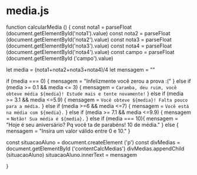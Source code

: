 # media.js
function calcularMedia () {
  const nota1 = parseFloat (document.getElementById('nota1').value)
  const nota2 = parseFloat (document.getElementById('nota2').value)
  const nota3 = parseFloat (document.getElementById('nota3').value)
  const nota4 = parseFloat (document.getElementById('nota4').value)
  const campo = parseFloat (document.getElementById ('campo').value)

  let media = (nota1+nota2+nota3+nota4)/4
  let mensagem = ""
  

  if (media === 0) {
   mensagem = "Infelizmente você zerou a prova :("
  } 
  else if (media >= 0.1 && media <= 3) {
      mensagem = `Caramba, deu ruim, você obteve média ${media}! Estude mais e tente novamente!`
  }
  else if (media >= 3.1 && media <=5.9) {
      mensagem =  `Você obteve ${media}! Falta pouco para a média.`
  }
  else if (media >=6 && media <=7) {
      mensagem = `Você está na média com ${media}.`
  }
  else if (media >= 7.1 && media <=9.9) {
      mensagem = `Notão! Sua média é ${media}.`
  }
  else if (media === 10){
      mensagem = "Hoje é seu aniversário? Pq você ta de parabéns! 10 de média."
  }
  else {
      mensagem = "Insira um valor válido entre 0 e 10."
  }
      

  const situacaoAluno =  document.createElement ('p')
  const divMedias = document.getElementById ('contentCalcMedias')
  divMedias.appendChild (situacaoAluno)
  situacaoAluno.innerText = mensagem
 
}
